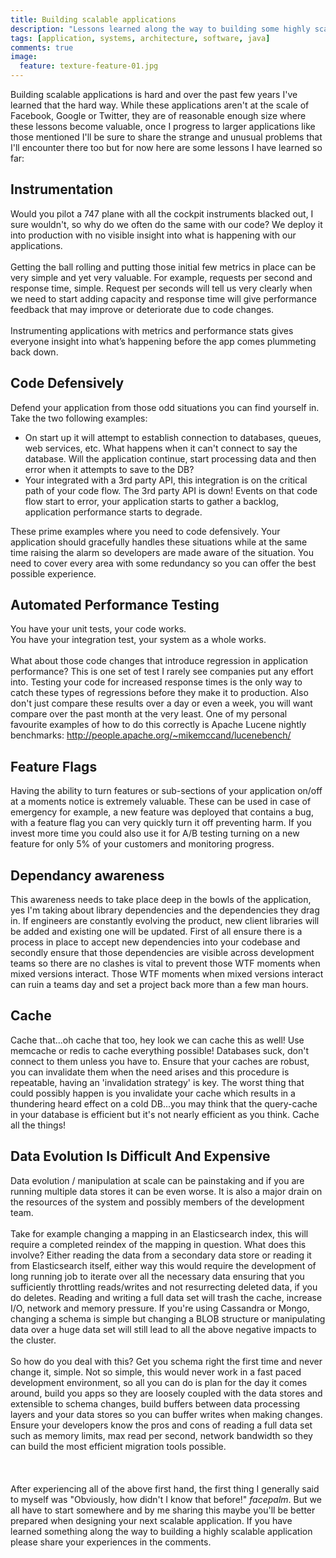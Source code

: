 ```yaml
---
title: Building scalable applications
description: "Lessons learned along the way to building some highly scalable application"
tags: [application, systems, architecture, software, java]
comments: true
image:
  feature: texture-feature-01.jpg
---
```


Building scalable applications is hard and over the past few years I've learned that the hard way. While these applications aren't at the scale of Facebook, Google or Twitter, they are of reasonable enough size where these lessons become valuable, once I progress to larger applications like those mentioned I'll be sure to share the strange and unusual problems that I'll encounter there too but for now here are some lessons I have learned so far:

## Instrumentation
Would you pilot a 747 plane with all the cockpit instruments blacked out, I sure wouldn't, so why do we often do the same with our code? We deploy it into production with no visible insight into what is happening with our applications.<br><br>
Getting the ball rolling and putting those initial few metrics in place can be very simple and yet very valuable. For example, requests per second and response time, simple. Request per seconds will tell us very clearly when we need to start adding capacity and response time will give performance feedback that may improve or deteriorate due to code changes.<br><br>
Instrumenting applications with metrics and performance stats gives everyone insight into what’s happening before the app comes plummeting back down.

## Code Defensively
Defend your application from those odd situations you can find yourself in. Take the two following examples:

- On start up it will attempt to establish connection to databases, queues, web services, etc. What happens when it can't connect to say the database. Will the application continue, start processing data and then error when it attempts to save to the DB?
- Your integrated with a 3rd party API, this integration is on the critical path of your code flow. The 3rd party API is down! Events on that code flow start to error, your application starts to gather a backlog, application performance starts to degrade.

These prime examples where you need to code defensively. Your application should gracefully handles these situations while at the same time raising the alarm so developers are made aware of the situation. You need to cover every area with some redundancy so you can offer the best possible experience.

## Automated Performance Testing
You have your unit tests, your code works.<br>
You have your integration test, your system as a whole works.<br><br>
What about those code changes that introduce regression in application performance? This is one set of test I rarely see companies put any effort into. Testing your code for increased response times is the only way to catch these types of regressions before they make it to production. Also don't just compare these results over a day or even a week, you will want compare over the past month at the very least. One of my personal favourite examples of how to do this correctly is Apache Lucene nightly benchmarks: http://people.apache.org/~mikemccand/lucenebench/

## Feature Flags
Having the ability to turn features or sub-sections of your application on/off at a moments notice is extremely valuable. These can be used in case of emergency for example, a new feature was deployed that contains a bug, with a feature flag you can very quickly turn it off preventing harm. If you invest more time you could also use it for A/B testing turning on a new feature for only 5% of your customers and monitoring progress.

## Dependancy awareness
This awareness needs to take place deep in the bowls of the application, yes I'm taking about library dependencies and the dependencies they drag in. If engineers are constantly evolving the product, new client libraries will be added and existing one will be updated. First of all ensure there is a process in place to accept new dependencies into your codebase and secondly ensure that those dependencies are visible across development teams so there are no clashes is vital to prevent those WTF moments when mixed versions interact. Those WTF moments when mixed versions interact can ruin a teams day and set a project back more than a few man hours.

## Cache
Cache that...oh cache that too, hey look we can cache this as well! Use memcache or redis to cache everything possible! Databases suck, don't connect to them unless you have to. Ensure that your caches are robust, you can invalidate them when the need arises and this procedure is repeatable, having an 'invalidation strategy' is key. The worst thing that could possibly happen is you invalidate your cache which results in a thundering heard effect on a cold DB...you may think that the query-cache in your database is efficient but it's not nearly efficient as you think. Cache all the things!

## Data Evolution Is Difficult And Expensive
Data evolution / manipulation at scale can be painstaking and if you are running multiple data stores it can be even worse. It is also a major drain on the resources of the system and possibly members of the development team.<br><br> Take for example changing a mapping in an Elasticsearch index, this will require a completed reindex of the mapping in question. What does this involve? Either reading the data from a secondary data store or reading it from Elasticsearch itself, either way this would require the development of long running job to iterate over all the necessary data ensuring that you sufficiently throttling reads/writes and not resurrecting deleted data, if you do deletes. Reading and writing a full data set will trash the cache, increase I/O, network and memory pressure. If you're using Cassandra or Mongo, changing a schema is simple but changing a BLOB structure or manipulating data over a huge data set will still lead to all the above negative impacts to the cluster.<br><br>
So how do you deal with this? Get you schema right the first time and never change it, simple. Not so simple, this would never work in a fast paced development environment, so all you can do is plan for the day it comes around, build you apps so they are loosely coupled with the data stores and extensible to schema changes, build buffers between data processing layers and your data stores so you can buffer writes when making changes. Ensure your developers know the pros and cons of reading a full data set such as memory limits, max read per second, network bandwidth so they can build the most efficient migration tools possible.<br><br><br><br>
After experiencing all of the above first hand, the first thing I generally said to myself was "Obviously, how didn't I know that before!" *facepalm*. But we all have to start somewhere and by me sharing this maybe you'll be better prepared when designing your next scalable application. If you have learned something along the way to building a highly scalable application please share your experiences in the comments.
